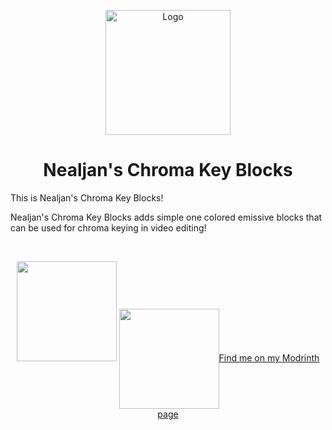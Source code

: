<p align="center"><img src="https://i.imgur.com/g9BCnnP.png" alt="Logo" width="200"></p>
<h1 align="center">Nealjan's Chroma Key Blocks  <br> </h1>

<p>This is Nealjan's Chroma Key Blocks! </p>
<p>Nealjan's Chroma Key Blocks adds simple one colored emissive blocks that can be used for chroma keying in video editing!</p>
<p>&nbsp;</p>
<p align="center"><a href="https://github.com/NEALJAN/nealjans-chroma-key-blocks-1.20.2/issues"><img src="https://imgur.com/a/ecFOt3I" width="160" /></a> <a href="https://www.youtube.com/@NealjanLIVE"><img src="https://imgur.com/a/TXFKMk1" width="160"

<h4 align="center">Find me on my <a href="https://modrinth.com/user/NEALJAN">Modrinth page</h4>
